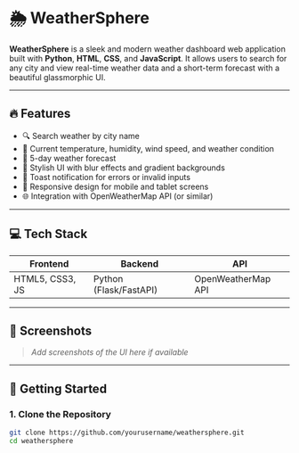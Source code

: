 # 🌦️ WeatherSphere

**WeatherSphere** is a sleek and modern weather dashboard web application built with **Python**, **HTML**, **CSS**, and **JavaScript**. It allows users to search for any city and view real-time weather data and a short-term forecast with a beautiful glassmorphic UI.

---

## 🔥 Features

- 🔍 Search weather by city name  
- 📍 Current temperature, humidity, wind speed, and weather condition  
- 📅 5-day weather forecast  
- 🎨 Stylish UI with blur effects and gradient backgrounds  
- 💬 Toast notification for errors or invalid inputs  
- 📱 Responsive design for mobile and tablet screens  
- 🌐 Integration with OpenWeatherMap API (or similar)

---

## 💻 Tech Stack

| Frontend         | Backend     | API            |
|------------------|-------------|----------------|
| HTML5, CSS3, JS  | Python (Flask/FastAPI) | OpenWeatherMap API |

---

## 📸 Screenshots

> _Add screenshots of the UI here if available_

---

## 🚀 Getting Started

### 1. Clone the Repository

```bash
git clone https://github.com/yourusername/weathersphere.git
cd weathersphere


